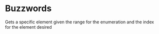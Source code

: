 # Buzzwords
Gets a specific element given the range for the enumeration and the index for the element desired 

